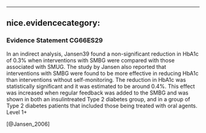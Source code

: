 
---
nice.evidencecategory: 
---

### Evidence Statement CG66ES29
In an indirect analysis, Jansen39 found a non-significant reduction in HbA1c of 0.3% when
interventions with SMBG were compared with those associated with SMUG.
The study by Jansen also reported that interventions with SMBG were found to be more
effective in reducing HbA1c than interventions without self-monitoring. The reduction in
HbA1c was statistically significant and it was estimated to be around 0.4%. This effect was
increased when regular feedback was added to the SMBG and was shown in both an insulintreated
Type 2 diabetes group, and in a group of Type 2 diabetes patients that included those
being treated with oral agents. Level 1+

[@Jansen_2006]

